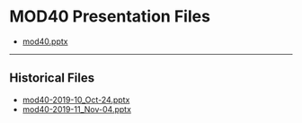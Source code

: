 <!--
This is a machine generated file, and should not be edited, as it will be overwritten with future updates.
-->

# MOD40 Presentation Files

- [mod40.pptx](https://globaleventcdn.blob.core.windows.net/assets/mod/mod40/mod40.pptx)
---
## Historical Files
- [mod40-2019-10_Oct-24.pptx](https://globaleventcdn.blob.core.windows.net/assets/mod/mod40/mod40-2019-10_Oct-24.pptx)
- [mod40-2019-11_Nov-04.pptx](https://globaleventcdn.blob.core.windows.net/assets/mod/mod40/mod40-2019-11_Nov-04.pptx)


